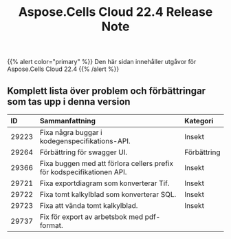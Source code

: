 ﻿---
title: Aspose.Cells Cloud 22.4 Release Note
second_title: Aspose.Cells Cloud Documen
type: docs
url: /sv/aspose-cells-cloud-22-4-release-notes/
description: Aspose.Cells Cloud stöder Excel för att skapa, konvertera, sammanfoga, dela, skydda, inre objektoperation och så vidare
weight: 18
---
{{% alert color="primary" %}} 
Den här sidan innehåller utgåvor för Aspose.Cells Cloud 22.4
{{% /alert %}} 
## **Komplett lista över problem och förbättringar som tas upp i denna version**
|**ID**|**Sammanfattning**|**Kategori**|
|:- |:- |:- |
|29223 |Fixa några buggar i kodegenspecifikations-API.| Insekt|
|29264 |Förbättring för swagger UI.| Förbättring|
|29366 |Fixa buggen med att förlora cellers prefix för kodspecifikationen API.| Insekt|
|29721 |Fixa exportdiagram som konverterar Tif.| Insekt|
|29722 |Fixa tomt kalkylblad som konverterar SQL.| Insekt|
|29723 |Fixa att vända tomt kalkylblad.| Insekt|
|29737 |Fix för export av arbetsbok med pdf-format.|

